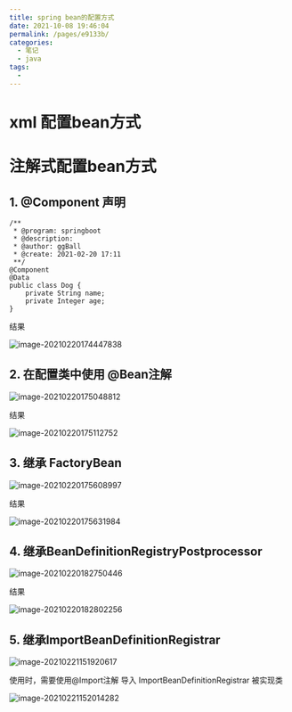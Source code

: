```yaml
---
title: spring bean的配置方式
date: 2021-10-08 19:46:04
permalink: /pages/e9133b/
categories:
  - 笔记
  - java
tags:
  - 
---
```

# xml 配置bean方式

# 注解式配置bean方式

## 1. @Component 声明

```
/**
 * @program: springboot
 * @description:
 * @author: ggBall
 * @create: 2021-02-20 17:11
 **/
@Component
@Data
public class Dog {
    private String name;
    private Integer age;
}

```

结果

![image-20210220174447838](https://img.ggball.top/picGo/image-20210220174447838.png)

## 2. 在配置类中使用 @Bean注解

![image-20210220175048812](https://img.ggball.top/picGo/image-20210220175048812.png)

结果

![image-20210220175112752](https://img.ggball.top/picGo/image-20210220175112752.png)

## 3. 继承 FactoryBean

![image-20210220175608997](https://img.ggball.top/picGo/image-20210220175608997.png)

结果

![image-20210220175631984](https://img.ggball.top/picGo/image-20210220175631984.png)

## 4. 继承BeanDefinitionRegistryPostprocessor

![image-20210220182750446](https://img.ggball.top/picGo/image-20210220182750446.png)

结果

![image-20210220182802256](https://img.ggball.top/picGo/image-20210220182802256.png)

## 5. 继承ImportBeanDefinitionRegistrar

![image-20210221151920617](https://img.ggball.top/picGo/image-20210221151920617.png)



使用时，需要使用@Import注解 导入 ImportBeanDefinitionRegistrar 被实现类

![image-20210221152014282](https://img.ggball.top/picGo/image-20210221152014282.png)